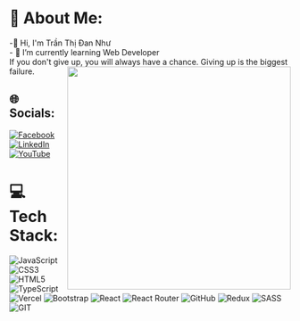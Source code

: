 # 🌟 About Me:
-👋 Hi, I'm Trần Thị Đan Như<br>- 🌱 I’m currently learning Web Developer <br>If you don't give up, you will always have a chance. Giving up is the biggest failure. 
<img align="right" width="400" src="https://camo.githubusercontent.com/df1861cf1bebad29b96d6ec8f9aa99d5719d8d230acafcad60ace0e3ded4259a/68747470733a2f2f692e70696e696d672e636f6d2f6f726967696e616c732f31362f36392f65352f31363639653537373631636363363766613565333161303961353437363464302e676966"/>

## 🌐 Socials:
[![Facebook](https://img.shields.io/badge/Facebook-%231877F2.svg?logo=Facebook&logoColor=white)](https://facebook.com/https://www.facebook.com/chatter.nhu.1/) [![LinkedIn](https://img.shields.io/badge/LinkedIn-%230077B5.svg?logo=linkedin&logoColor=white)](https://linkedin.com/in/https://discord.com/channels/@me) [![YouTube](https://img.shields.io/badge/YouTube-%23FF0000.svg?logo=YouTube&logoColor=white)](https://youtube.com/@https://www.youtube.com/channel/UCdcHKl4GXNq53fzmLx6SAwQ) 

# 💻 Tech Stack:
![JavaScript](https://img.shields.io/badge/javascript-%23323330.svg?style=flat-square&logo=javascript&logoColor=%23F7DF1E) ![CSS3](https://img.shields.io/badge/css3-%231572B6.svg?style=flat-square&logo=css3&logoColor=white) ![HTML5](https://img.shields.io/badge/html5-%23E34F26.svg?style=flat-square&logo=html5&logoColor=white) ![TypeScript](https://img.shields.io/badge/typescript-%23007ACC.svg?style=flat-square&logo=typescript&logoColor=white) ![Vercel](https://img.shields.io/badge/vercel-%23000000.svg?style=flat-square&logo=vercel&logoColor=white) ![Bootstrap](https://img.shields.io/badge/bootstrap-%23563D7C.svg?style=flat-square&logo=bootstrap&logoColor=white) ![React](https://img.shields.io/badge/react-%2320232a.svg?style=flat-square&logo=react&logoColor=%2361DAFB) ![React Router](https://img.shields.io/badge/React_Router-CA4245?style=flat-square&logo=react-router&logoColor=white) ![GitHub](https://img.shields.io/badge/GitHub-%23121011.svg?style=flat-square&logo=github&logoColor=white) ![Redux](https://img.shields.io/badge/redux-%23593d88.svg?style=flat-square&logo=redux&logoColor=white) ![SASS](https://img.shields.io/badge/SASS-hotpink.svg?style=flat-square&logo=SASS&logoColor=white)  ![GIT](https://img.shields.io/badge/Git-fc6d26?style=flat-square&logo=git&logoColor=white)




<!-- Proudly created with GPRM ( https://gprm.itsvg.in ) -->
